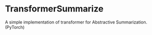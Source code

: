 # TransformerSummarize
A simple implementation of transformer for Abstractive Summarization.(PyTorch)
